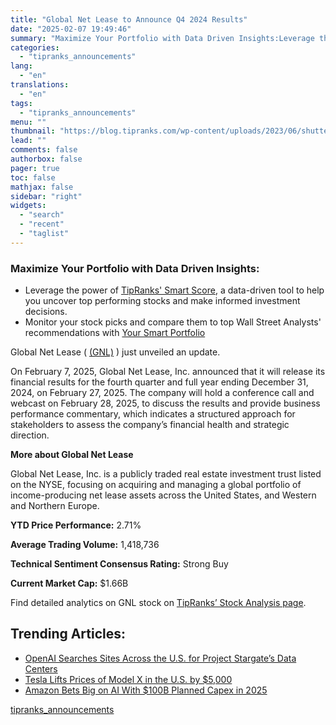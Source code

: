 ```yaml
---
title: "Global Net Lease to Announce Q4 2024 Results"
date: "2025-02-07 19:49:46"
summary: "Maximize Your Portfolio with Data Driven Insights:Leverage the power of TipRanks' Smart Score, a data-driven tool to help you uncover top performing stocks and make informed investment decisions. Monitor your stock picks and compare them to top Wall Street Analysts' recommendations with Your Smart PortfolioGlobal Net Lease ( (GNL) )..."
categories:
  - "tipranks_announcements"
lang:
  - "en"
translations:
  - "en"
tags:
  - "tipranks_announcements"
menu: ""
thumbnail: "https://blog.tipranks.com/wp-content/uploads/2023/06/shutterstock_1887015883-750x406.jpg"
lead: ""
comments: false
authorbox: false
pager: true
toc: false
mathjax: false
sidebar: "right"
widgets:
  - "search"
  - "recent"
  - "taglist"
---
```


### Maximize Your Portfolio with Data Driven Insights:

* Leverage the power of [TipRanks' Smart Score](https://www.tipranks.com/screener/top-smart-score-stocks), a data-driven tool to help you uncover top performing stocks and make informed investment decisions.
* Monitor your stock picks and compare them to top Wall Street Analysts' recommendations with  [Your Smart Portfolio](https://www.tipranks.com/smart-portfolio/holdings)

Global Net Lease ( [(GNL)](https://www.tipranks.com/stocks/gnl) ) just unveiled an update.

On February 7, 2025, Global Net Lease, Inc. announced that it will release its financial results for the fourth quarter and full year ending December 31, 2024, on February 27, 2025. The company will hold a conference call and webcast on February 28, 2025, to discuss the results and provide business performance commentary, which indicates a structured approach for stakeholders to assess the company’s financial health and strategic direction.

**More about Global Net Lease**

Global Net Lease, Inc. is a publicly traded real estate investment trust listed on the NYSE, focusing on acquiring and managing a global portfolio of income-producing net lease assets across the United States, and Western and Northern Europe.

**YTD Price Performance:** 2.71%

**Average Trading Volume:** 1,418,736

**Technical Sentiment Consensus Rating:** Strong Buy

**Current Market Cap:** $1.66B

Find detailed analytics on GNL stock on [TipRanks’ Stock Analysis page](https://www.tipranks.com/stocks/gnl/stock-analysis).

Trending Articles:
------------------

* [OpenAI Searches Sites Across the U.S. for Project Stargate’s Data Centers](https://www.tipranks.com/news/openai-searches-sites-across-the-u-s-for-project-stargates-data-centers)
* [Tesla Lifts Prices of Model X in the U.S. by $5,000](https://www.tipranks.com/news/tesla-lifts-prices-of-model-x-in-the-u-s-by-5000)
* [Amazon Bets Big on AI With $100B Planned Capex in 2025](https://www.tipranks.com/news/amazon-bets-big-on-ai-with-100b-planned-capex-in-2025)

[tipranks_announcements](https://www.tipranks.com/news/company-announcements/global-net-lease-to-announce-q4-2024-results)
